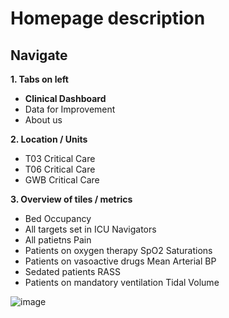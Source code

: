 # Homepage description

## Navigate


**1. Tabs on left**


   * **Clinical Dashboard** 
   * Data for Improvement
   * About us

**2. Location / Units**
   * T03 Critical Care
   * T06 Critical Care
   * GWB Critical Care
     
**3.  Overview of tiles / metrics**
   * Bed Occupancy
   * All targets set in ICU Navigators
   * All patietns Pain
   * Patients on oxygen therapy SpO2 Saturations
   * Patients on vasoactive drugs Mean Arterial BP
   * Sedated patients RASS
   * Patients on mandatory ventilation Tidal Volume  
   

![image](https://github.com/inform-us/requirements_specifications/assets/94536083/0e4054ef-1e55-4559-a994-f354fc6b8065)


